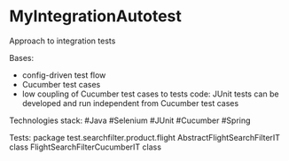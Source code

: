 # MyIntegrationAutotest
Approach to integration tests

Bases:
- config-driven test flow
- Cucumber test cases 
- low coupling of Cucumber test cases to tests code: JUnit tests can be developed and run independent from Cucumber test cases

Technologies stack:
#Java #Selenium #JUnit #Cucumber #Spring

Tests:
package test.searchfilter.product.flight
AbstractFlightSearchFilterIT class
FlightSearchFilterCucumberIT class


